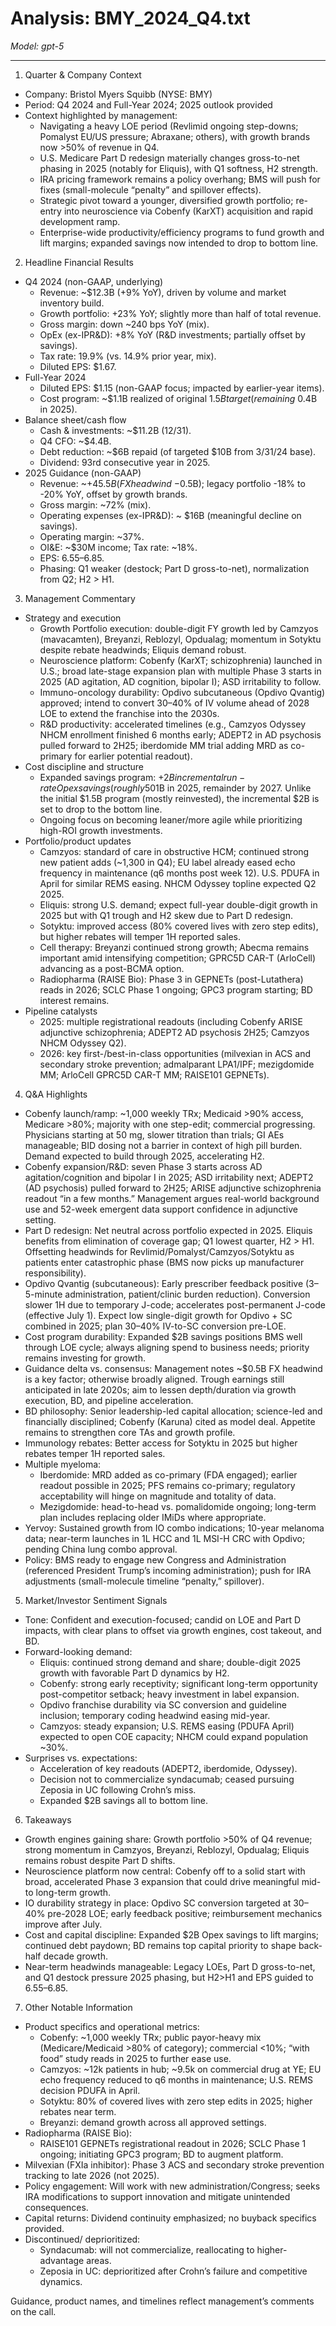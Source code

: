# Analysis: BMY_2024_Q4.txt

*Model: gpt-5*

---

1) Quarter & Company Context
- Company: Bristol Myers Squibb (NYSE: BMY)
- Period: Q4 2024 and Full-Year 2024; 2025 outlook provided
- Context highlighted by management:
  - Navigating a heavy LOE period (Revlimid ongoing step-downs; Pomalyst EU/US pressure; Abraxane; others), with growth brands now >50% of revenue in Q4.
  - U.S. Medicare Part D redesign materially changes gross-to-net phasing in 2025 (notably for Eliquis), with Q1 softness, H2 strength.
  - IRA pricing framework remains a policy overhang; BMS will push for fixes (small-molecule “penalty” and spillover effects).
  - Strategic pivot toward a younger, diversified growth portfolio; re-entry into neuroscience via Cobenfy (KarXT) acquisition and rapid development ramp.
  - Enterprise-wide productivity/efficiency programs to fund growth and lift margins; expanded savings now intended to drop to bottom line.

2) Headline Financial Results
- Q4 2024 (non-GAAP, underlying)
  - Revenue: ~$12.3B (+9% YoY), driven by volume and market inventory build.
  - Growth portfolio: +23% YoY; slightly more than half of total revenue.
  - Gross margin: down ~240 bps YoY (mix).
  - OpEx (ex-IPR&D): +8% YoY (R&D investments; partially offset by savings).
  - Tax rate: 19.9% (vs. 14.9% prior year, mix).
  - Diluted EPS: $1.67.
- Full-Year 2024
  - Diluted EPS: $1.15 (non-GAAP focus; impacted by earlier-year items).
  - Cost program: ~$1.1B realized of original $1.5B target (remaining ~$0.4B in 2025).
- Balance sheet/cash flow
  - Cash & investments: ~$11.2B (12/31).
  - Q4 CFO: ~$4.4B.
  - Debt reduction: ~$6B repaid (of targeted $10B from 3/31/24 base).
  - Dividend: 93rd consecutive year in 2025.
- 2025 Guidance (non-GAAP)
  - Revenue: ~+$45.5B (FX headwind ~-$0.5B); legacy portfolio -18% to -20% YoY, offset by growth brands.
  - Gross margin: ~72% (mix).
  - Operating expenses (ex-IPR&D): ~ $16B (meaningful decline on savings).
  - Operating margin: ~37%.
  - OI&E: ~$30M income; Tax rate: ~18%.
  - EPS: $6.55–$6.85.
  - Phasing: Q1 weaker (destock; Part D gross-to-net), normalization from Q2; H2 > H1.

3) Management Commentary
- Strategy and execution
  - Growth Portfolio execution: double-digit FY growth led by Camzyos (mavacamten), Breyanzi, Reblozyl, Opdualag; momentum in Sotyktu despite rebate headwinds; Eliquis demand robust.
  - Neuroscience platform: Cobenfy (KarXT; schizophrenia) launched in U.S.; broad late-stage expansion plan with multiple Phase 3 starts in 2025 (AD agitation, AD cognition, bipolar I); ASD irritability to follow.
  - Immuno-oncology durability: Opdivo subcutaneous (Opdivo Qvantig) approved; intend to convert 30–40% of IV volume ahead of 2028 LOE to extend the franchise into the 2030s.
  - R&D productivity: accelerated timelines (e.g., Camzyos Odyssey NHCM enrollment finished 6 months early; ADEPT2 in AD psychosis pulled forward to 2H25; iberdomide MM trial adding MRD as co-primary for earlier potential readout).
- Cost discipline and structure
  - Expanded savings program: +$2B incremental run-rate Opex savings (roughly 50% org redesign/50% operational efficiency); ~$1B in 2025, remainder by 2027. Unlike the initial $1.5B program (mostly reinvested), the incremental $2B is set to drop to the bottom line.
  - Ongoing focus on becoming leaner/more agile while prioritizing high-ROI growth investments.
- Portfolio/product updates
  - Camzyos: standard of care in obstructive HCM; continued strong new patient adds (~1,300 in Q4); EU label already eased echo frequency in maintenance (q6 months post week 12). U.S. PDUFA in April for similar REMS easing. NHCM Odyssey topline expected Q2 2025.
  - Eliquis: strong U.S. demand; expect full-year double-digit growth in 2025 but with Q1 trough and H2 skew due to Part D redesign.
  - Sotyktu: improved access (80% covered lives with zero step edits), but higher rebates will temper 1H reported sales.
  - Cell therapy: Breyanzi continued strong growth; Abecma remains important amid intensifying competition; GPRC5D CAR-T (ArloCell) advancing as a post-BCMA option.
  - Radiopharma (RAISE Bio): Phase 3 in GEPNETs (post-Lutathera) reads in 2026; SCLC Phase 1 ongoing; GPC3 program starting; BD interest remains.
- Pipeline catalysts
  - 2025: multiple registrational readouts (including Cobenfy ARISE adjunctive schizophrenia; ADEPT2 AD psychosis 2H25; Camzyos NHCM Odyssey Q2).
  - 2026: key first-/best-in-class opportunities (milvexian in ACS and secondary stroke prevention; admalparant LPA1/IPF; mezigdomide MM; ArloCell GPRC5D CAR-T MM; RAISE101 GEPNETs).

4) Q&A Highlights
- Cobenfy launch/ramp: ~1,000 weekly TRx; Medicaid >90% access, Medicare >80%; majority with one step-edit; commercial progressing. Physicians starting at 50 mg, slower titration than trials; GI AEs manageable; BID dosing not a barrier in context of high pill burden. Demand expected to build through 2025, accelerating H2.
- Cobenfy expansion/R&D: seven Phase 3 starts across AD agitation/cognition and bipolar I in 2025; ASD irritability next; ADEPT2 (AD psychosis) pulled forward to 2H25; ARISE adjunctive schizophrenia readout “in a few months.” Management argues real-world background use and 52-week emergent data support confidence in adjunctive setting.
- Part D redesign: Net neutral across portfolio expected in 2025. Eliquis benefits from elimination of coverage gap; Q1 lowest quarter, H2 > H1. Offsetting headwinds for Revlimid/Pomalyst/Camzyos/Sotyktu as patients enter catastrophic phase (BMS now picks up manufacturer responsibility).
- Opdivo Qvantig (subcutaneous): Early prescriber feedback positive (3–5-minute administration, patient/clinic burden reduction). Conversion slower 1H due to temporary J-code; accelerates post-permanent J-code (effective July 1). Expect low single-digit growth for Opdivo + SC combined in 2025; plan 30–40% IV-to-SC conversion pre-LOE.
- Cost program durability: Expanded $2B savings positions BMS well through LOE cycle; always aligning spend to business needs; priority remains investing for growth.
- Guidance delta vs. consensus: Management notes ~$0.5B FX headwind is a key factor; otherwise broadly aligned. Trough earnings still anticipated in late 2020s; aim to lessen depth/duration via growth execution, BD, and pipeline acceleration.
- BD philosophy: Senior leadership-led capital allocation; science-led and financially disciplined; Cobenfy (Karuna) cited as model deal. Appetite remains to strengthen core TAs and growth profile.
- Immunology rebates: Better access for Sotyktu in 2025 but higher rebates temper 1H reported sales.
- Multiple myeloma:
  - Iberdomide: MRD added as co-primary (FDA engaged); earlier readout possible in 2025; PFS remains co-primary; regulatory acceptability will hinge on magnitude and totality of data.
  - Mezigdomide: head-to-head vs. pomalidomide ongoing; long-term plan includes replacing older IMiDs where appropriate.
- Yervoy: Sustained growth from IO combo indications; 10-year melanoma data; near-term launches in 1L HCC and 1L MSI-H CRC with Opdivo; pending China lung combo approval.
- Policy: BMS ready to engage new Congress and Administration (referenced President Trump’s incoming administration); push for IRA adjustments (small-molecule timeline “penalty,” spillover).

5) Market/Investor Sentiment Signals
- Tone: Confident and execution-focused; candid on LOE and Part D impacts, with clear plans to offset via growth engines, cost takeout, and BD.
- Forward-looking demand:
  - Eliquis: continued strong demand and share; double-digit 2025 growth with favorable Part D dynamics by H2.
  - Cobenfy: strong early receptivity; significant long-term opportunity post-competitor setback; heavy investment in label expansion.
  - Opdivo franchise durability via SC conversion and guideline inclusion; temporary coding headwind easing mid-year.
  - Camzyos: steady expansion; U.S. REMS easing (PDUFA April) expected to open COE capacity; NHCM could expand population ~30%.
- Surprises vs. expectations:
  - Acceleration of key readouts (ADEPT2, iberdomide, Odyssey).
  - Decision not to commercialize syndacumab; ceased pursuing Zeposia in UC following Crohn’s miss.
  - Expanded $2B savings all to bottom line.

6) Takeaways
- Growth engines gaining share: Growth portfolio >50% of Q4 revenue; strong momentum in Camzyos, Breyanzi, Reblozyl, Opdualag; Eliquis remains robust despite Part D shifts.
- Neuroscience platform now central: Cobenfy off to a solid start with broad, accelerated Phase 3 expansion that could drive meaningful mid- to long-term growth.
- IO durability strategy in place: Opdivo SC conversion targeted at 30–40% pre-2028 LOE; early feedback positive; reimbursement mechanics improve after July.
- Cost and capital discipline: Expanded $2B Opex savings to lift margins; continued debt paydown; BD remains top capital priority to shape back-half decade growth.
- Near-term headwinds manageable: Legacy LOEs, Part D gross-to-net, and Q1 destock pressure 2025 phasing, but H2>H1 and EPS guided to $6.55–$6.85.

7) Other Notable Information
- Product specifics and operational metrics:
  - Cobenfy: ~1,000 weekly TRx; public payor-heavy mix (Medicare/Medicaid >80% of category); commercial <10%; “with food” study reads in 2025 to further ease use.
  - Camzyos: ~12k patients in hub; ~9.5k on commercial drug at YE; EU echo frequency reduced to q6 months in maintenance; U.S. REMS decision PDUFA in April.
  - Sotyktu: 80% of covered lives with zero step edits in 2025; higher rebates near term.
  - Breyanzi: demand growth across all approved settings.
- Radiopharma (RAISE Bio):
  - RAISE101 GEPNETs registrational readout in 2026; SCLC Phase 1 ongoing; initiating GPC3 program; BD to augment platform.
- Milvexian (FXIa inhibitor): Phase 3 ACS and secondary stroke prevention tracking to late 2026 (not 2025).
- Policy engagement: Will work with new administration/Congress; seeks IRA modifications to support innovation and mitigate unintended consequences.
- Capital returns: Dividend continuity emphasized; no buyback specifics provided.
- Discontinued/ deprioritized:
  - Syndacumab: will not commercialize, reallocating to higher-advantage areas.
  - Zeposia in UC: deprioritized after Crohn’s failure and competitive dynamics.

Guidance, product names, and timelines reflect management’s comments on the call.